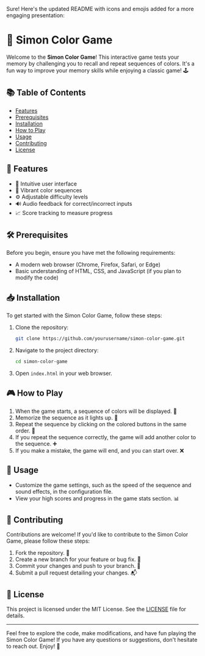 Sure! Here's the updated README with icons and emojis added for a more engaging presentation:

# 🎨 Simon Color Game

Welcome to the **Simon Color Game**! This interactive game tests your memory by challenging you to recall and repeat sequences of colors. It's a fun way to improve your memory skills while enjoying a classic game! 🕹️

## 📚 Table of Contents

- [Features](#features)
- [Prerequisites](#prerequisites)
- [Installation](#installation)
- [How to Play](#how-to-play)
- [Usage](#usage)
- [Contributing](#contributing)
- [License](#license)

## 🌟 Features

- 🎨 Intuitive user interface
- 🌈 Vibrant color sequences
- ⚙️ Adjustable difficulty levels
- 🔊 Audio feedback for correct/incorrect inputs
- 📈 Score tracking to measure progress

## 🛠️ Prerequisites

Before you begin, ensure you have met the following requirements:

- A modern web browser (Chrome, Firefox, Safari, or Edge)
- Basic understanding of HTML, CSS, and JavaScript (if you plan to modify the code)

## 📥 Installation

To get started with the Simon Color Game, follow these steps:

1. Clone the repository:
   ```bash
   git clone https://github.com/yourusername/simon-color-game.git
   ```

2. Navigate to the project directory:
   ```bash
   cd simon-color-game
   ```

3. Open `index.html` in your web browser.

## 🎮 How to Play

1. When the game starts, a sequence of colors will be displayed. 🌟
2. Memorize the sequence as it lights up. 🧠
3. Repeat the sequence by clicking on the colored buttons in the same order. 🔲
4. If you repeat the sequence correctly, the game will add another color to the sequence. ➕
5. If you make a mistake, the game will end, and you can start over. ❌

## 📝 Usage

- Customize the game settings, such as the speed of the sequence and sound effects, in the configuration file.
- View your high scores and progress in the game stats section. 📊

## 🤝 Contributing

Contributions are welcome! If you'd like to contribute to the Simon Color Game, please follow these steps:

1. Fork the repository. 🍴
2. Create a new branch for your feature or bug fix. 🌿
3. Commit your changes and push to your branch. 🚀
4. Submit a pull request detailing your changes. 📬

## 📄 License

This project is licensed under the MIT License. See the [LICENSE](LICENSE) file for details.

---

Feel free to explore the code, make modifications, and have fun playing the Simon Color Game! If you have any questions or suggestions, don't hesitate to reach out. Enjoy! 🎉
